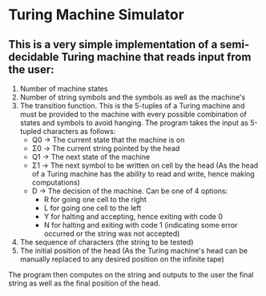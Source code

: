 # Turing Machine Simulator

## This is a very simple implementation of a semi-decidable Turing machine that reads input from the user:

1. Number of machine states
2. Number of string symbols and the symbols as well as the machine's
3. The transition function. This is the 5-tuples of a Turing machine and must be provided to the machine with every possible combination of states and symbols to avoid hanging. The program takes the input as 5-tupled characters as follows:
   - Q0 -> The current state that the machine is on
   - Σ0 -> The current string pointed by the head
   - Q1 -> The next state of the machine
   - Σ1 -> The next symbol to be written on cell by the head (As the head of a Turing machine has the ability to read and write, hence making computations)
   - D -> The decision of the machine. Can be one of 4 options: 
     - R for going one cell to the right
     - L for going one cell to the left
     - Y for halting and accepting, hence exiting with code 0 
     - N for halting and exiting with code 1 (indicating some error occurred or the string was not accepted)
4. The sequence of characters (the string to be tested)
5. The initial position of the head (As the Turing machine's head can be manually replaced to any desired position on the infinite tape)

The program then computes on the string and outputs to the user the final string as well as the final position of the head.
